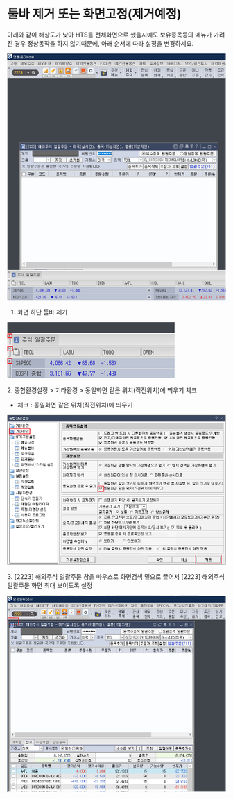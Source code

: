 # 툴바 제거 또는 화면고정(제거예정)

아래와 같이  해상도가 낮아 HTS를 전체화면으로 했을시에도 보유종목등의 메뉴가 가려진 경우 정상동작을 하지 않기때문에, 아래 순서에 따라 설정을 변경하세요.

![](<../../.gitbook/assets/image (49).png>)



1. 화면 하단 툴바 제거

<div align="left">

<img src="../../.gitbook/assets/image (44).png" alt="">

</div>



2\. 종합환경설정 > 기타환경 > 동일화면 같은 위치(직전위치)에 띄우기 체크

* 체크 : 동일화면 같은 위치(직전위치)에 띄우기

![](<../../.gitbook/assets/image (45).png>)



3\. \[2223] 해외주식 일괄주문 창을 마우스로 화면검색 밑으로 끌어서 \[2223] 해외주식 일괄주문 화면 최대 보이도록 설정

![](<../../.gitbook/assets/image (48).png>)
